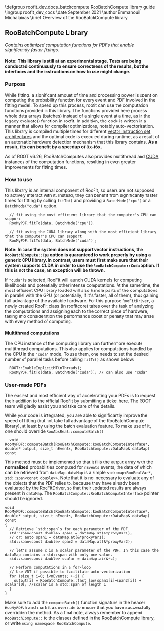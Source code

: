 \defgroup roofit_dev_docs_batchcompute RooBatchCompute library guide
\ingroup roofit_dev_docs
\date September 2021
\author Emmanouil Michalainas
\brief Overview of the RooBatchCompute library

## RooBatchCompute Library
_Contains optimized computation functions for PDFs that enable significantly faster fittings._
#### Note: This library is still at an experimental stage. Tests are being conducted continuously to ensure correctness of the results, but the interfaces and the instructions on how to use might change.

### Purpose
While fitting, a significant amount of time and processing power is spent on computing the probability function for every event and PDF involved in the fitting model. To speed up this process, roofit can use the computation functions provided in this library. The functions provided here process whole data arrays (batches) instead of a single event at a time, as in the legacy evaluate() function in roofit. In addition, the code is written in a manner that allows for compiler optimizations, notably auto-vectorization. This library is compiled multiple times for different [vector instruction set architectures](https://en.wikipedia.org/wiki/SIMD) and the optimal code is executed during runtime, as a result of an automatic hardware detection mechanism that this library contains. **As a result, fits can benefit by a speedup of 3x-16x.**

As of ROOT v6.26, RooBatchComputes also provides multithread and [CUDA](https://en.wikipedia.org/wiki/CUDA) instances of the computation functions, resulting in even greater improvements for fitting times.

### How to use
This library is an internal component of RooFit, so users are not supposed to actively interact with it. Instead, they can benefit from significantly faster times for fitting by calling `fitTo()` and providing a `BatchMode("cpu")` or a `BatchMode("cuda")` option.
``` {.cpp}
  // fit using the most efficient library that the computer's CPU can support
  RooMyPDF.fitTo(data, BatchMode("cpu"));

  // fit using the CUDA library along with the most efficient library that the computer's CPU can support
  RooMyPDF.fitTo(data, BatchMode("cuda"));
```
**Note: In case the system does not support vector instructions, the `RooBatchCompute::Cpu` option is guaranteed to work properly by using a generic CPU library. In contrast, users must first make sure that their system supports CUDA in order to use the `RooBatchCompute::Cuda` option. If this is not the case, an exception will be thrown.**

If `"cuda"` is selected, RooFit will launch CUDA kernels for computing likelihoods and potentially other intense computations. At the same time, the most efficient CPU library loaded will also handle parts of the computations in parallel with the GPU (or potentially, if it's faster, all of them), thus gaining full advantage of the available hardware. For this purpose `RooFitDriver`, a newly created RooFit class (in roofitcore) takes over the task of analyzing the computations and assigning each to the correct piece of hardware, taking into consideration the performance boost or penalty that may arise with every method of computing.

#### Multithread computations
The CPU instance of the computing library can furthermore execute multithread computations. This also applies for computations handled by the CPU in the `"cuda"` mode. To use them, one needs to set the desired number of parallel tasks before calling `fitTo()` as shown below:
``` {.cpp}
  ROOT::EnableImplicitMT(nThreads);
  RooMyPDF.fitTo(data, BatchMode("cuda")); // can also use "cuda"
```

### User-made PDFs
The easiest and most efficient way of accelerating your PDFs is to request their addition to the official RooFit by submitting a ticket [here](https://github.com/root-project/root/issues/new). The ROOT team will gladly assist you and take care of the details.

While your code is integrated, you are able to significantly improve the speed of fitting (but not take full advantage of the RooBatchCompute library), at least by using the batch evaluation feature.
To make use of it, one should override `RooAbsReal::computeBatch()`
``` {.cpp}
  void RooMyPDF::computeBatch(RooBatchCompute::RooBatchComputeInterface*, double* output, size_t nEvents, RooBatchCompute::DataMap& dataMap) const
```
This method must be implemented so that it fills the `output` array with the **normalized** probabilities computed for `nEvents` events, the data of which can be retrieved from `dataMap`. `dataMap` is a simple `std::map<RooRealVar*, std::span<const double>>`. Note that it is not necessary to evaluate any of the objects that the PDF relies to, because they have already been evaluated by the RooFitDriver, so that their updated results are always present in `dataMap`. The `RooBatchCompute::RooBatchComputeInterface` pointer should be ignored.

``` {.cpp}
void RooMyPDF::computeBatch(RooBatchCompute::RooBatchComputeInterface*, double* output, size_t nEvents, RooBatchCompute::DataMap& dataMap) const
{
  // Retrieve `std::span`s for each parameter of the PDF
  std::span<const double> span1 = dataMap.at(&*proxyVar1);
  // or: auto span1 = dataMap.at(&*proxyVar1);
  std::span<const double> span2 = dataMap.at(&*proxyVar2);

  // let's assume c is a scalar parameter of the PDF. In this case the dataMap contains a std::span with only one value.
  std::span<const double> scalar = dataMap.at(&*c);

  // Perform computations in a for-loop
  // Use VDT if possible to facilitate auto-vectorization
  for (size_t i=0; i<nEvents; ++i) {
    output[i] = RooBatchCompute::fast_log(span1[i]+span2[i]) + scalar[0]; //scalar is a std::span of length 1
  }
}
```
Make sure to add the `computeBatch()` function signature in the header `RooMyPDF.h` and mark it as `override` to ensure that you have successfully overridden the method. As a final note, always remember to append `RooBatchCompute::` to the classes defined in the RooBatchCompute library, or write `using namespace RooBatchCompute`.
